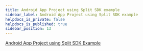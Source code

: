 ```yaml
---
title: Android App Project using Split SDK example
sidebar_label: Android App Project using Split SDK example
helpdocs_is_private: false
helpdocs_is_published: true
sidebar_position: 13
---
```


<p>
  <button hidden style={{borderRadius:'8px', border:'1px', fontFamily:'Courier New', fontWeight:'800', textAlign:'left'}}> help.split.io link: https://help.split.io/hc/en-us/articles/360015345052-Android-App-Project-using-Split-SDK-example </button>
</p>

[Android App Project using Split SDK Example](https://github.com/Split-Community/Split-SDKs-Examples/tree/main/android-sdk)